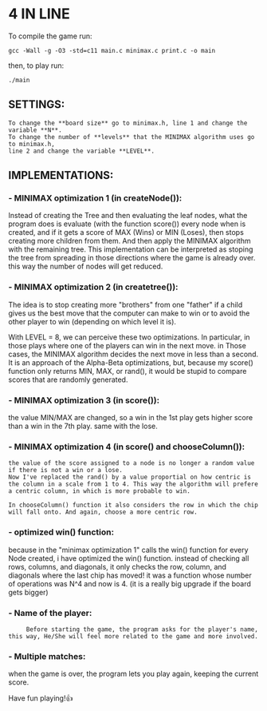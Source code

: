 <h1> 4 IN LINE</h1>

To compile the game run:

```
gcc -Wall -g -O3 -std=c11 main.c minimax.c print.c -o main
```

then, to play run:

```
./main
```

<h2>SETTINGS:</h2>

    To change the **board size** go to minimax.h, line 1 and change the variable **N**.
    To change the number of **levels** that the MINIMAX algorithm uses go to minimax.h,
    line 2 and change the variable **LEVEL**.

<h2>IMPLEMENTATIONS:</h2>

<h3>- MINIMAX optimization 1 (in createNode()):</h3>

Instead of creating the Tree and then evaluating the leaf nodes, what the program does is evaluate
(with the function score()) every node when is created, and if it gets a score of MAX (Wins) or MIN (Loses),
then stops creating more children from them. And then apply the MINIMAX algorithm with the remaining tree.
This implementation can be interpreted as stoping the tree from spreading in those directions where the game is already over.
this way the number of nodes will get reduced.

<h3>- MINIMAX optimization 2 (in createtree()):</h3>

The idea is to stop creating more "brothers" from one "father" if a child gives us the best move that the computer
can make to win or to avoid the other player to win (depending on which level it is).

With LEVEL = 8, we can perceive these two optimizations. In particular, in those plays where one of the players can
win in the next move. in Those cases, the MINIMAX algorithm decides the next move in less than a second.
It is an approach of the Alpha-Beta optimizations, but, because my score() function only returns MIN, MAX, or rand(),
it would be stupid to compare scores that are randomly generated.

<h3>- MINIMAX optimization 3 (in score()):</h3>
   
   the value MIN/MAX are changed, so a win in the 1st play gets higher score than a win in the 7th play.
   same with the lose.

<h3>- MINIMAX optimization 4 (in score() and chooseColumn()):</h3>

    the value of the score assigned to a node is no longer a random value if there is not a win or a lose.
    Now I've replaced the rand() by a value proportial on how centric is the column in a scale from 1 to 4. This way the algorithm will prefere a centric column, in which is more probable to win.

    In chooseColumn() function it also considers the row in which the chip will fall onto. And again, choose a more centric row.

<h3>- optimized win() function:</h3>

because in the "minimax optimization 1" calls the win() function for every Node created, i have optimized the win() function.
instead of checking all rows, columns, and diagonals, it only checks the row, column, and diagonals where the last chip has moved!
it was a function whose number of operations was N^4 and now is 4.
(it is a really big upgrade if the board gets bigger)

<h3>- Name of the player:</h3>
        
         Before starting the game, the program asks for the player's name, this way, He/She will feel more related to the game and more involved.

<h3>- Multiple matches:</h3>

when the game is over, the program lets you play again, keeping the current score.

Have fun playing!👍
